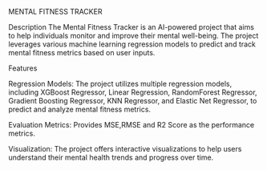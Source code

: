 MENTAL FITNESS TRACKER

Description
The Mental Fitness Tracker is an AI-powered project that aims to help individuals monitor and improve their mental well-being. 
The project leverages various machine learning regression models to predict and track mental fitness metrics based on user inputs.

Features

Regression Models: The project utilizes multiple regression models, including XGBoost Regressor, Linear Regression, 
                   RandomForest Regressor, Gradient Boosting Regressor, KNN Regressor, and Elastic Net Regressor, 
                   to predict and analyze mental fitness metrics.
                   
Evaluation Metrics: Provides MSE,RMSE and R2 Score as the performance metrics.

Visualization: The project offers interactive visualizations to help users understand their mental health trends and progress over time.
